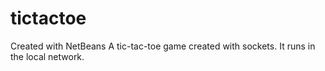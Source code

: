 # tictactoe

Created with NetBeans
A tic-tac-toe game created with sockets. It runs in the local network.
